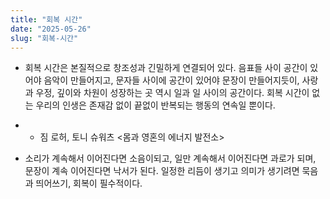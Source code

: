 ```yaml
---
title: "회복 시간"
date: "2025-05-26"
slug: "회복-시간"
---
```


- 회복 시간은 본질적으로 창조성과 긴밀하게 연결되어 있다. 음표들 사이 공간이 있어야 음악이 만들어지고, 문자들 사이에 공간이 있어야 문장이 만들어지듯이, 사랑과 우정, 깊이와 차원이 성장하는 곳 역시 일과 일 사이의 공간이다. 회복 시간이 없는 우리의 인생은 존재감 없이 끝없이 반복되는 행동의 연속일 뿐이다. 

- - 짐 로허, 토니 슈워츠 <몸과 영혼의 에너지 발전소>

- 소리가 계속해서 이어진다면 소음이되고, 일만 계속해서 이어진다면 과로가 되며, 문장이 계속 이어진다면 낙서가 된다. 일정한 리듬이 생기고 의미가 생기려면 묵음과 띄어쓰기, 회복이 필수적이다. 


